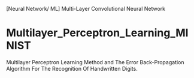 [Neural Network/ ML] Multi-Layer Convolutional Neural Network

# Multilayer_Perceptron_Learning_MINIST
Multilayer Perceptron Learning Method and The Error Back-Propagation Algorithm For The Recognition Of Handwritten Digits.
